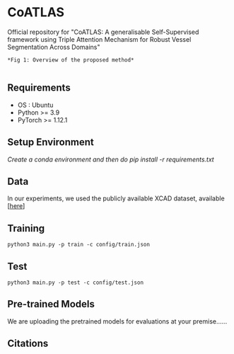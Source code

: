 # CoATLAS
Official repository for "CoATLAS: A generalisable Self-Supervised framework using Triple Attention
Mechanism for Robust Vessel Segmentation Across Domains"

```
*Fig 1: Overview of the proposed method*
```
```(fig/allnew_fig.png)
```



## Requirements
  * OS : Ubuntu
  * Python >= 3.9
  * PyTorch >= 1.12.1

## Setup Environment
*Create a conda environment and then do pip install -r requirements.txt*




## Data
In our experiments, we used the publicly available XCAD dataset, available [[here](https://www.dropbox.com/scl/fi/mvstwdgxo0hfk678x94d4/XCAD.zip?rlkey=qdztml0gzfzoc0t5d16k71u76&e=1&dl=0)]

## Training
```
python3 main.py -p train -c config/train.json
```
## Test

```
python3 main.py -p test -c config/test.json
```

## Pre-trained Models
We are uploading the pretrained models for evaluations at your premise......

 <!-- You can download our pre-trained model of the XCAD dataset [here](https://drive.google.com/file/d/180xRhnpAsT6ZrM-FrMTZ6AVkqnfBBqYm/view?usp=sharing).
Then, you can test the model by saving the pre-trained weights in the directory ./experiments/pretrained_model.
To briefly test our method given the pre-trained model, we provided the toy example in the directory './data/'. -->

## Citations
```


```